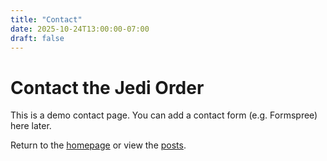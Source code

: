 ```yaml
---
title: "Contact"
date: 2025-10-24T13:00:00-07:00
draft: false
---
```


# Contact the Jedi Order

This is a demo contact page. You can add a contact form (e.g. Formspree) here later.

Return to the [homepage](/jedi-site) or view the [posts](/jedi-site/posts/).
